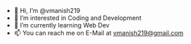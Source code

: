 - 👋 Hi, I’m @vmanish219
- 👀 I’m interested in Coding and Development
- 🌱 I’m currently learning Web Dev
- 📫 You can reach me on E-Mail at vmanish219@gmail.com

<!---
vmanish219/vmanish219 is a ✨ special ✨ repository because its `README.md` (this file) appears on your GitHub profile.
You can click the Preview link to take a look at your changes.
--->
